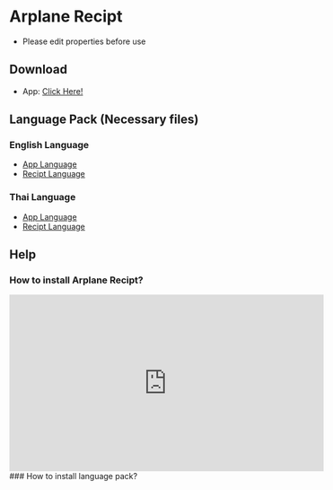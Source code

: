 # Arplane Recipt 
- Please edit properties before use
## Download 
- App: [Click Here!](https://chayapholsmile.github.io/arplane-recipt-app/thanksfordownload-app.html)
## Language Pack (Necessary files)
### English Language
- [App Language](https://chayapholsmile.github.io/arplane-recipt-app/thanksfordownload-en-us.html)
- [Recipt Language](https://chayapholsmile.github.io/arplane-recipt-app/thanksfordownload-b-en-us.html)
### Thai Language
- [App Language](https://chayapholsmile.github.io/arplane-recipt-app/thanksfordownload-th-th.html)
- [Recipt Language](https://chayapholsmile.github.io/arplane-recipt-app/thanksfordownload-b-th-th.html)
## Help
### How to install Arplane Recipt?
<iframe width="560" height="315" src="https://www.youtube-nocookie.com/embed/iNoIkoLDoak?si=vC4RNQ_OvKaeEFIf&amp;controls=0" title="YouTube video player" frameborder="0" allow="accelerometer; autoplay; clipboard-write; encrypted-media; gyroscope; picture-in-picture; web-share" referrerpolicy="strict-origin-when-cross-origin" allowfullscreen></iframe>
### How to install language pack?
